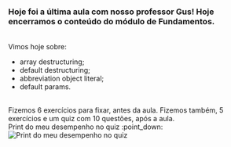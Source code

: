 ### Hoje foi a última aula com nosso professor Gus! Hoje encerramos o conteúdo do módulo de Fundamentos.
<br>
Vimos hoje sobre:

- array destructuring;
- default destructuring;
- abbreviation object literal;
- default params.
<br>
Fizemos 6 exercícios para fixar, antes da aula. Fizemos também, 5 exercícios e um quiz com 10 questões, após a aula.
<br>
Print do meu desempenho no quiz :point_down:
<br>
<img src="" alt="Print do meu desempenho no quiz">